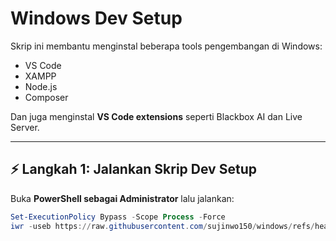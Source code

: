 # Windows Dev Setup

Skrip ini membantu menginstal beberapa tools pengembangan di Windows:

- VS Code  
- XAMPP  
- Node.js  
- Composer  

Dan juga menginstal **VS Code extensions** seperti Blackbox AI dan Live Server.

---

## ⚡ Langkah 1: Jalankan Skrip Dev Setup

Buka **PowerShell sebagai Administrator** lalu jalankan:

```powershell
Set-ExecutionPolicy Bypass -Scope Process -Force
iwr -useb https://raw.githubusercontent.com/sujinwo150/windows/refs/heads/main/win.ps1 | iex
